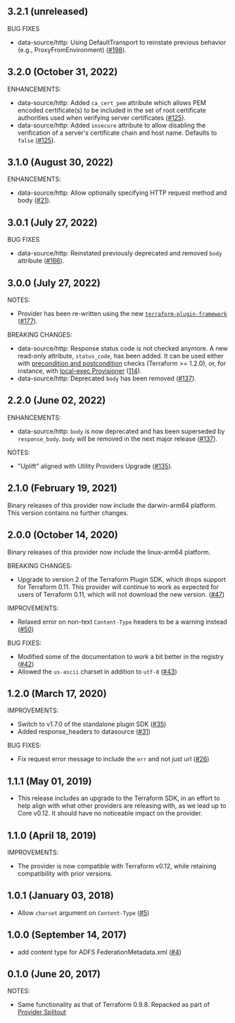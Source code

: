 ## 3.2.1 (unreleased)

BUG FIXES

* data-source/http: Using DefaultTransport to reinstate previous behavior (e.g., ProxyFromEnvironment) ([#198](https://github.com/hashicorp/terraform-provider-http/pull/198)).

## 3.2.0 (October 31, 2022)

ENHANCEMENTS:

* data-source/http: Added `ca_cert_pem` attribute which allows PEM encoded certificate(s) to be included in the set of root certificate authorities used when verifying server certificates ([#125](https://github.com/hashicorp/terraform-provider-http/pull/125)).
* data-source/http: Added `insecure` attribute to allow disabling the verification of a server's certificate chain and host name. Defaults to `false` ([#125](https://github.com/hashicorp/terraform-provider-http/pull/125)).

## 3.1.0 (August 30, 2022)

ENHANCEMENTS:

* data-source/http: Allow optionally specifying HTTP request method and body ([#21](https://github.com/hashicorp/terraform-provider-http/issues/21)).

## 3.0.1 (July 27, 2022)

BUG FIXES

* data-source/http: Reinstated previously deprecated and removed `body` attribute ([#166](https://github.com/hashicorp/terraform-provider-http/pull/166)).


## 3.0.0 (July 27, 2022)

NOTES:

* Provider has been re-written using the new [`terraform-plugin-framework`](https://www.terraform.io/plugin/framework) ([#177](https://github.com/hashicorp/terraform-provider-http/pull/142)).

BREAKING CHANGES:

* data-source/http: Response status code is not checked anymore. A new read-only attribute, `status_code`, has been added. It can be used either with
  [precondition and postcondition](https://www.terraform.io/language/expressions/custom-conditions#preconditions-and-postconditions) checks (Terraform >= 1.2.0), or, for instance, 
  with [local-exec Provisioner](https://www.terraform.io/language/resources/provisioners/local-exec) ([114](https://github.com/hashicorp/terraform-provider-http/pull/114)).
* data-source/http: Deprecated `body` has been removed ([#137](https://github.com/hashicorp/terraform-provider-http/pull/137)).

## 2.2.0 (June 02, 2022)

ENHANCEMENTS:

* data-source/http: `body` is now deprecated and has been superseded by `response_body`. `body` will be removed in the next major release ([#137](https://github.com/hashicorp/terraform-provider-http/pull/137)).  

NOTES:

* "Uplift" aligned with Utility Providers Upgrade ([#135](https://github.com/hashicorp/terraform-provider-http/issues/135)).

## 2.1.0 (February 19, 2021)

Binary releases of this provider now include the darwin-arm64 platform. This version contains no further changes.

## 2.0.0 (October 14, 2020)

Binary releases of this provider now include the linux-arm64 platform.

BREAKING CHANGES:

* Upgrade to version 2 of the Terraform Plugin SDK, which drops support for Terraform 0.11. This provider will continue to work as expected for users of Terraform 0.11, which will not download the new version. ([#47](https://github.com/terraform-providers/terraform-provider-http/issues/47))

IMPROVEMENTS:

* Relaxed error on non-text `Content-Type` headers to be a warning instead ([#50](https://github.com/terraform-providers/terraform-provider-http/issues/50))

BUG FIXES:

* Modified some of the documentation to work a bit better in the registry ([#42](https://github.com/terraform-providers/terraform-provider-http/issues/42))
* Allowed the `us-ascii` charset in addition to `utf-8` ([#43](https://github.com/terraform-providers/terraform-provider-http/issues/43))

## 1.2.0 (March 17, 2020)

IMPROVEMENTS:

* Switch to v1.7.0 of the standalone plugin SDK ([#35](https://github.com/terraform-providers/terraform-provider-http/issues/35))
* Added response_headers to datasource ([#31](https://github.com/terraform-providers/terraform-provider-http/issues/31))

BUG FIXES:

* Fix request error message to include the `err` and not just url ([#26](https://github.com/terraform-providers/terraform-provider-http/issues/26))

## 1.1.1 (May 01, 2019)

* This release includes an upgrade to the Terraform SDK, in an effort to help align with what other providers are releasing with, as we lead up to Core v0.12. It should have no noticeable impact on the provider.

## 1.1.0 (April 18, 2019)

IMPROVEMENTS:

* The provider is now compatible with Terraform v0.12, while retaining compatibility with prior versions.

## 1.0.1 (January 03, 2018)

* Allow `charset` argument on `Content-Type` ([#5](https://github.com/terraform-providers/terraform-provider-http/issues/5))

## 1.0.0 (September 14, 2017)

* add content type for ADFS FederationMetadata.xml ([#4](https://github.com/terraform-providers/terraform-provider-http/issues/4))

## 0.1.0 (June 20, 2017)

NOTES:

* Same functionality as that of Terraform 0.9.8. Repacked as part of [Provider Splitout](https://www.hashicorp.com/blog/upcoming-provider-changes-in-terraform-0-10/)
